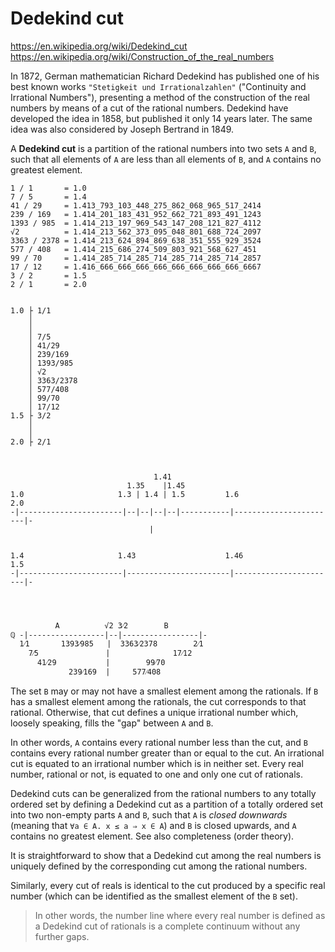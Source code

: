 # Dedekind cut

https://en.wikipedia.org/wiki/Dedekind_cut
https://en.wikipedia.org/wiki/Construction_of_the_real_numbers

In 1872, German mathematician Richard Dedekind has published one of his best known works `"Stetigkeit und Irrationalzahlen"` ("Continuity and Irrational Numbers"), presenting a method of the construction of the real numbers by means of a cut of the rational numbers. Dedekind have developed the idea in 1858, but published it only 14 years later. The same idea was also considered by Joseph Bertrand in 1849.

A **Dedekind cut** is a partition of the rational numbers into two sets `A` and `B`, such that all elements of `A` are less than all elements of `B`, and `A` contains no greatest element.


```
1 / 1       = 1.0
7 / 5       = 1.4
41 / 29     = 1.413_793_103_448_275_862_068_965_517_2414
239 / 169   = 1.414_201_183_431_952_662_721_893_491_1243
1393 / 985  = 1.414_213_197_969_543_147_208_121_827_4112
√2          = 1.414_213_562_373_095_048_801_688_724_2097
3363 / 2378 = 1.414_213_624_894_869_638_351_555_929_3524
577 / 408   = 1.414_215_686_274_509_803_921_568_627_451
99 / 70     = 1.414_285_714_285_714_285_714_285_714_2857
17 / 12     = 1.416_666_666_666_666_666_666_666_666_6667
3 / 2       = 1.5
2 / 1       = 2.0


1.0 ├ 1/1
    │
    │
    │ 7/5
    │ 41/29
    │ 239/169
    │ 1393/985
    │ √2
    │ 3363/2378
    │ 577/408
    │ 99/70
    │ 17/12
1.5 ├ 3/2
    │ 
    │
2.0 ├ 2/1



                                1.41
                          1.35    |1.45
1.0                     1.3 | 1.4 | 1.5         1.6                     2.0
-|-----------------------|--|--|--|--|-----------|-----------------------|-
                               |


1.4                     1.43                    1.46                    1.5
-|-----------------------|-----------------------|-----------------------|-




          A          √2 3⁄2        B
ℚ -|-----------------|--|-----------------|-
  1⁄1       1393⁄985   |  3363⁄2378        2⁄1
    7⁄5               |              17⁄12
      41⁄29           |        99⁄70
             239⁄169  |     577⁄408
```


The set `B` may or may not have a smallest element among the rationals. If `B` has a smallest element among the rationals, the cut corresponds to that rational. Otherwise, that cut defines a unique irrational number which, loosely speaking, fills the "gap" between `A` and `B`.

In other words, `A` contains every rational number less than the cut, and `B` contains every rational number greater than or equal to the cut. An irrational cut is equated to an irrational number which is in neither set. Every real number, rational or not, is equated to one and only one cut of rationals.

Dedekind cuts can be generalized from the rational numbers to any totally ordered set by defining a Dedekind cut as a partition of a totally ordered set into two non-empty parts `A` and `B`, such that `A` is *closed downwards* (meaning that `∀a ∈ A. x ≤ a ⇒ x ∈ A`) and `B` is closed upwards, and `A` contains no greatest element. See also completeness (order theory).

It is straightforward to show that a Dedekind cut among the real numbers is uniquely defined by the corresponding cut among the rational numbers.

Similarly, every cut of reals is identical to the cut produced by a specific real number (which can be identified as the smallest element of the `B` set).

>In other words, the number line where every real number is defined as a Dedekind cut of rationals is a complete continuum without any further gaps.
